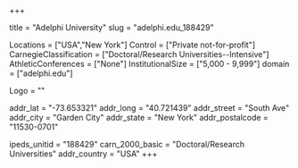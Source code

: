 
+++

title = "Adelphi University"
slug = "adelphi.edu_188429"

Locations = ["USA","New York"]
Control = ["Private not-for-profit"]
CarnegieClassification = ["Doctoral/Research Universities--Intensive"]
AthleticConferences = ["None"]
InstitutionalSize = ["5,000 - 9,999"]
domain = ["adelphi.edu"]

Logo = ""

addr_lat = "-73.653321"
addr_long = "40.721439"
addr_street = "South Ave"
addr_city = "Garden City"
addr_state = "New York"
addr_postalcode = "11530-0701"

ipeds_unitid = "188429"
carn_2000_basic = "Doctoral/Research Universities"
addr_country = "USA"
+++
    
